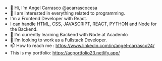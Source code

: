 - 👋 Hi, I’m Angel Carrasco @acarrascocesa
- 👀 I am interested in everything related to programming.
- I'm a Frontend Developer with React.
- I can handle HTML, CSS, JAVASCRIPT, REACT, PYTHON and Node for the Backend.
- 🌱 I’m currently learning Backend with Node at Academlo
- 💞️ I’m looking to work as a Fullstack Developer.
- 📫 How to reach me : https://www.linkedin.com/in/angel-carrasco24/
- This is my portfolio: https://acportfolio23.netlify.app/

<!---
acarrascocesa/acarrascocesa is a ✨ special ✨ repository because its `README.md` (this file) appears on your GitHub profile.
You can click the Preview link to take a look at your changes.
--->
